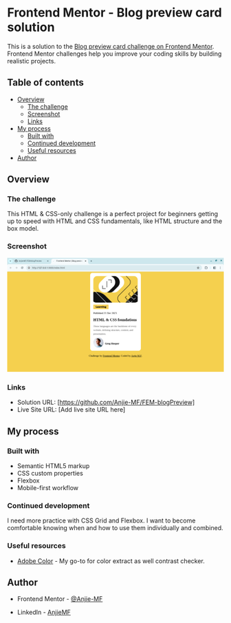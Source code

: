 # Frontend Mentor - Blog preview card solution

This is a solution to the [Blog preview card challenge on Frontend Mentor](https://www.frontendmentor.io/challenges/blog-preview-card-ckPaj01IcS). Frontend Mentor challenges help you improve your coding skills by building realistic projects. 

## Table of contents

- [Overview](#overview)
  - [The challenge](#the-challenge)
  - [Screenshot](#screenshot)
  - [Links](#links)
- [My process](#my-process)
  - [Built with](#built-with)
  - [Continued development](#continued-development)
  - [Useful resources](#useful-resources)
- [Author](#author)

## Overview

### The challenge

This HTML & CSS-only challenge is a perfect project for beginners getting up to speed with HTML and CSS fundamentals, like HTML structure and the box model.

### Screenshot

![](assets/images/Screenshot%202024-04-05%202.53.30%20PM.png)


### Links

- Solution URL: [https://github.com/Anjie-MF/FEM-blogPreview]
- Live Site URL: [Add live site URL here]

## My process

### Built with

- Semantic HTML5 markup
- CSS custom properties
- Flexbox
- Mobile-first workflow

### Continued development

I need more practice with CSS Grid and Flexbox. I want to become comfortable knowing when and how to use them individually and combined.

### Useful resources

- [Adobe Color](https://color.adobe.com/) - My go-to for color extract as well contrast checker. 

## Author

- Frontend Mentor - [@Anjie-MF](https://www.frontendmentor.io/profile/Anjie-MF)

- LinkedIn - [AnjieMF](www.linkedin.com/in/anjiemay23)



